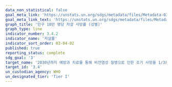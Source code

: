 ```yaml
---
data_non_statistical: false
goal_meta_link: 'https://unstats.un.org/sdgs/metadata/files/Metadata-03-04-02.pdf'
goal_meta_link_text: 'https://unstats.un.org/sdgs/metadata/files/Metadata-03-04-02.pdf'
graph_title: '인구 10만 명당 자살 사망률 (성별)'
graph_type: line
indicator_number: 3.4.2
indicator_name: '자살률'
indicator_sort_order: 03-04-02
published: true
reporting_status: complete
sdg_goal: '3'
target_name: '2030년까지 예방과 치료를 통해 비전염성 질병으로 인한 조기 사망을 1/3로 감소시키고 정신건강과 웰빙을 향상'
target_id: '3.4'
un_custodian_agency: WHO
un_designated_tier: 'Tier I'
---
```

